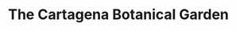 ---
layout: compose
klass: compositionBlocks
title: The Cartagena Botanical Garden
background:  /assets/images/Picture1-JBGP.jpeg
description: The goal of the Jardín Botánico de Cartagena is to foster and expand a collaborative network in the field of biodiversity informatics by facilitating the mobilization, publication, and utilization of data. This webpage serves as a portal to access published records of plant biodiversity occurrences curated by the Garden.
height: 90vh
navbar:
    color: white
    hasWhiteText: false
    floating: true
composition:
  - type: heroImage
    data: The-Garden.stats
  - type: split
    data: The-Garden.TheGarden
  - type: split
    data: The-Garden.Mission
  - type: split
    data: home.polarBear
permalink: /
---